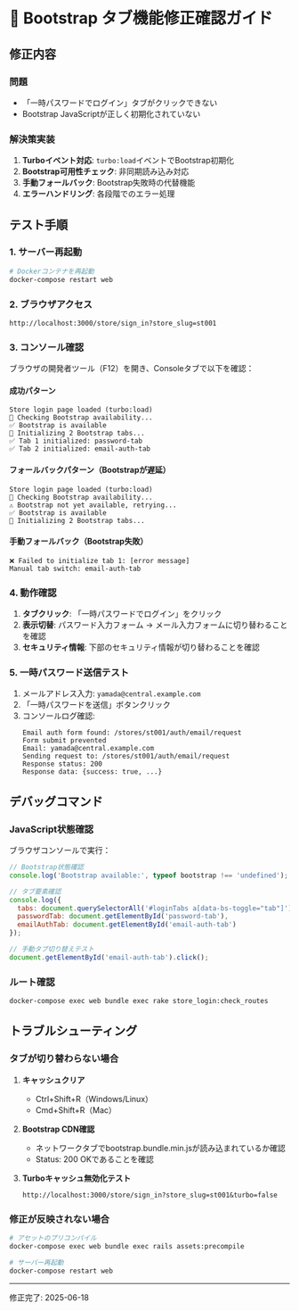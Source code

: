 # 🔧 Bootstrap タブ機能修正確認ガイド

## 修正内容

### 問題
- 「一時パスワードでログイン」タブがクリックできない
- Bootstrap JavaScriptが正しく初期化されていない

### 解決策実装
1. **Turboイベント対応**: `turbo:load`イベントでBootstrap初期化
2. **Bootstrap可用性チェック**: 非同期読み込み対応
3. **手動フォールバック**: Bootstrap失敗時の代替機能
4. **エラーハンドリング**: 各段階でのエラー処理

## テスト手順

### 1. サーバー再起動
```bash
# Dockerコンテナを再起動
docker-compose restart web
```

### 2. ブラウザアクセス
```
http://localhost:3000/store/sign_in?store_slug=st001
```

### 3. コンソール確認
ブラウザの開発者ツール（F12）を開き、Consoleタブで以下を確認：

#### 成功パターン
```
Store login page loaded (turbo:load)
🔧 Checking Bootstrap availability...
✅ Bootstrap is available
🔧 Initializing 2 Bootstrap tabs...
✅ Tab 1 initialized: password-tab
✅ Tab 2 initialized: email-auth-tab
```

#### フォールバックパターン（Bootstrapが遅延）
```
Store login page loaded (turbo:load)
🔧 Checking Bootstrap availability...
⚠️ Bootstrap not yet available, retrying...
✅ Bootstrap is available
🔧 Initializing 2 Bootstrap tabs...
```

#### 手動フォールバック（Bootstrap失敗）
```
❌ Failed to initialize tab 1: [error message]
Manual tab switch: email-auth-tab
```

### 4. 動作確認

1. **タブクリック**: 「一時パスワードでログイン」をクリック
2. **表示切替**: パスワード入力フォーム → メール入力フォームに切り替わることを確認
3. **セキュリティ情報**: 下部のセキュリティ情報が切り替わることを確認

### 5. 一時パスワード送信テスト

1. メールアドレス入力: `yamada@central.example.com`
2. 「一時パスワードを送信」ボタンクリック
3. コンソールログ確認:
   ```
   Email auth form found: /stores/st001/auth/email/request
   Form submit prevented
   Email: yamada@central.example.com
   Sending request to: /stores/st001/auth/email/request
   Response status: 200
   Response data: {success: true, ...}
   ```

## デバッグコマンド

### JavaScript状態確認
ブラウザコンソールで実行：
```javascript
// Bootstrap状態確認
console.log('Bootstrap available:', typeof bootstrap !== 'undefined');

// タブ要素確認
console.log({
  tabs: document.querySelectorAll('#loginTabs a[data-bs-toggle="tab"]').length,
  passwordTab: document.getElementById('password-tab'),
  emailAuthTab: document.getElementById('email-auth-tab')
});

// 手動タブ切り替えテスト
document.getElementById('email-auth-tab').click();
```

### ルート確認
```bash
docker-compose exec web bundle exec rake store_login:check_routes
```

## トラブルシューティング

### タブが切り替わらない場合

1. **キャッシュクリア**
   - Ctrl+Shift+R（Windows/Linux）
   - Cmd+Shift+R（Mac）

2. **Bootstrap CDN確認**
   - ネットワークタブでbootstrap.bundle.min.jsが読み込まれているか確認
   - Status: 200 OKであることを確認

3. **Turboキャッシュ無効化テスト**
   ```
   http://localhost:3000/store/sign_in?store_slug=st001&turbo=false
   ```

### 修正が反映されない場合

```bash
# アセットのプリコンパイル
docker-compose exec web bundle exec rails assets:precompile

# サーバー再起動
docker-compose restart web
```

---

修正完了: 2025-06-18